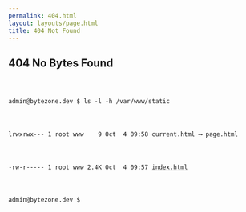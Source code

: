 ```yaml
---
permalink: 404.html
layout: layouts/page.html
title: 404 Not Found
---
```


## 404 No Bytes Found

<code class="tty">
    <pre><span class="tty-username">admin</span>&commat;<span class="tty-hostname">bytezone.dev</span> &dollar; ls -l -h /var/www/static</pre>
    <pre>lrwxrwx--- 1 root www    9 Oct  4 09:58 <span class="tty-broken-link">current.html</span> &longrightarrow; <span class="tty-broken-link">page.html</span></pre>
    <pre>-rw-r----- 1 root www 2.4K Oct  4 09:57 <a href="/">index.html</a></pre>
    <pre><span class="tty-username">admin</span>&commat;<span class="tty-hostname">bytezone.dev</span> &dollar; <span class="tty-cursor">&nbsp;</span></pre>
</code>
